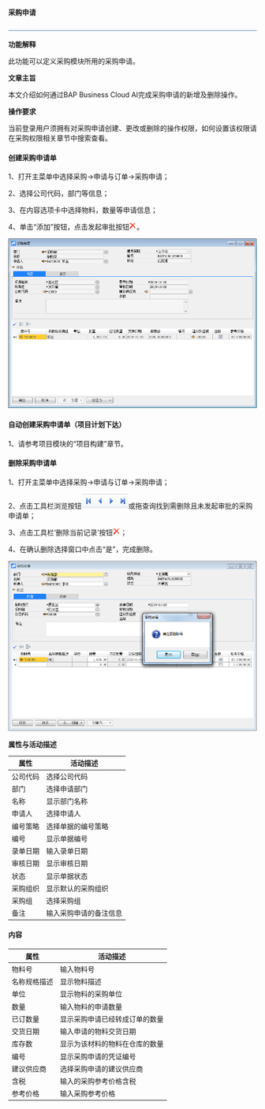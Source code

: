 **采购申请**

![img](图片/横线.png)

**功能解释**

此功能可以定义采购模块所用的采购申请。

**文章主旨**

本文介绍如何通过BAP Business Cloud AI完成采购申请的新增及删除操作。

**操作要求**

当前登录用户须拥有对采购申请创建、更改或删除的操作权限，如何设置该权限请在采购权限相关章节中搜索查看。

#### 创建采购申请单

1、打开主菜单中选择采购->申请与订单->采购申请；

2、选择公司代码，部门等信息；

3、在内容选项卡中选择物料，数量等申请信息；

4、单击“添加”按钮，点击发起审批按钮![image-20191128133223041](图片/删除.png)。

![image-20191128135820118](图片/采购申请1.jpg)

#### 自动创建采购申请单（项目计划下达）

1、请参考项目模块的“项目构建”章节。

#### 删除采购申请单

1、打开主菜单中选择采购->申请与订单->采购申请；

2、点击工具栏浏览按钮![img](图片/查找按钮.png)或拖查询找到需删除且未发起审批的采购申请单；

3、点击工具栏‘删除当前记录’按钮![image-20191128133502191](图片/删除.png)；

4、在确认删除选择窗口中点击“是”，完成删除。

![image-20191128140132313](图片/采购申请2.png)

**属性与活动描述**

| 属性     | 活动描述               |
| -------- | ---------------------- |
| 公司代码 | 选择公司代码           |
| 部门     | 选择申请部门           |
| 名称     | 显示部门名称           |
| 申请人   | 选择申请人             |
| 编号策略 | 选择单据的编号策略     |
| 编号     | 显示单据编号           |
| 录单日期 | 输入录单日期           |
| 审核日期 | 显示审核日期           |
| 状态     | 显示单据状态           |
| 采购组织 | 显示默认的采购组织     |
| 采购组   | 选择采购组             |
| 备注     | 输入采购申请的备注信息 |

#### 内容

| **属性**     | **活动描述**                   |
| ------------ | ------------------------------ |
| 物料号       | 输入物料号                     |
| 名称规格描述 | 显示物料描述                   |
| 单位         | 显示物料的采购单位             |
| 数量         | 输入物料的申请数量             |
| 已订数量     | 显示采购申请已经转成订单的数量 |
| 交货日期     | 输入申请的物料交货日期         |
| 库存数       | 显示为该材料的物料在仓库的数量 |
| 编号         | 显示采购申请的凭证编号         |
| 建议供应商   | 选择采购申请的建议供应商       |
| 含税         | 输入的采购参考价格含税         |
| 参考价格     | 输入采购参考价格               |



 

 
